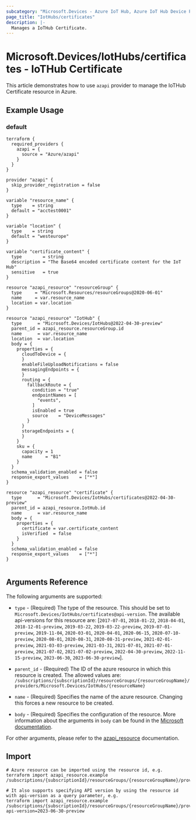 ```yaml
---
subcategory: "Microsoft.Devices - Azure IoT Hub, Azure IoT Hub Device Provisioning Service"
page_title: "IotHubs/certificates"
description: |-
  Manages a IoTHub Certificate.
---
```


# Microsoft.Devices/IotHubs/certificates - IoTHub Certificate

This article demonstrates how to use `azapi` provider to manage the IoTHub Certificate resource in Azure.

## Example Usage

### default

```hcl
terraform {
  required_providers {
    azapi = {
      source = "Azure/azapi"
    }
  }
}

provider "azapi" {
  skip_provider_registration = false
}

variable "resource_name" {
  type    = string
  default = "acctest0001"
}

variable "location" {
  type    = string
  default = "westeurope"
}

variable "certificate_content" {
  type        = string
  description = "The Base64 encoded certificate content for the IoT Hub"
  sensitive   = true
}

resource "azapi_resource" "resourceGroup" {
  type     = "Microsoft.Resources/resourceGroups@2020-06-01"
  name     = var.resource_name
  location = var.location
}

resource "azapi_resource" "IotHub" {
  type      = "Microsoft.Devices/IotHubs@2022-04-30-preview"
  parent_id = azapi_resource.resourceGroup.id
  name      = var.resource_name
  location  = var.location
  body = {
    properties = {
      cloudToDevice = {
      }
      enableFileUploadNotifications = false
      messagingEndpoints = {
      }
      routing = {
        fallbackRoute = {
          condition = "true"
          endpointNames = [
            "events",
          ]
          isEnabled = true
          source    = "DeviceMessages"
        }
      }
      storageEndpoints = {
      }
    }
    sku = {
      capacity = 1
      name     = "B1"
    }
  }
  schema_validation_enabled = false
  response_export_values    = ["*"]
}

resource "azapi_resource" "certificate" {
  type      = "Microsoft.Devices/IotHubs/certificates@2022-04-30-preview"
  parent_id = azapi_resource.IotHub.id
  name      = var.resource_name
  body = {
    properties = {
      certificate = var.certificate_content
      isVerified  = false
    }
  }
  schema_validation_enabled = false
  response_export_values    = ["*"]
}


```



## Arguments Reference

The following arguments are supported:

* `type` - (Required) The type of the resource. This should be set to `Microsoft.Devices/IotHubs/certificates@api-version`. The available api-versions for this resource are: [`2017-07-01`, `2018-01-22`, `2018-04-01`, `2018-12-01-preview`, `2019-03-22`, `2019-03-22-preview`, `2019-07-01-preview`, `2019-11-04`, `2020-03-01`, `2020-04-01`, `2020-06-15`, `2020-07-10-preview`, `2020-08-01`, `2020-08-31`, `2020-08-31-preview`, `2021-02-01-preview`, `2021-03-03-preview`, `2021-03-31`, `2021-07-01`, `2021-07-01-preview`, `2021-07-02`, `2021-07-02-preview`, `2022-04-30-preview`, `2022-11-15-preview`, `2023-06-30`, `2023-06-30-preview`].

* `parent_id` - (Required) The ID of the azure resource in which this resource is created. The allowed values are:  
  `/subscriptions/{subscriptionId}/resourceGroups/{resourceGroupName}/providers/Microsoft.Devices/IotHubs/{resourceName}`

* `name` - (Required) Specifies the name of the azure resource. Changing this forces a new resource to be created.

* `body` - (Required) Specifies the configuration of the resource. More information about the arguments in `body` can be found in the [Microsoft documentation](https://learn.microsoft.com/en-us/azure/templates/Microsoft.Devices/IotHubs/certificates?pivots=deployment-language-terraform).

For other arguments, please refer to the [azapi_resource](https://registry.terraform.io/providers/Azure/azapi/latest/docs/resources/resource) documentation.

## Import

 ```shell
 # Azure resource can be imported using the resource id, e.g.
 terraform import azapi_resource.example /subscriptions/{subscriptionId}/resourceGroups/{resourceGroupName}/providers/Microsoft.Devices/IotHubs/{resourceName}/certificates/{resourceName}
 
 # It also supports specifying API version by using the resource id with api-version as a query parameter, e.g.
 terraform import azapi_resource.example /subscriptions/{subscriptionId}/resourceGroups/{resourceGroupName}/providers/Microsoft.Devices/IotHubs/{resourceName}/certificates/{resourceName}?api-version=2023-06-30-preview
 ```
